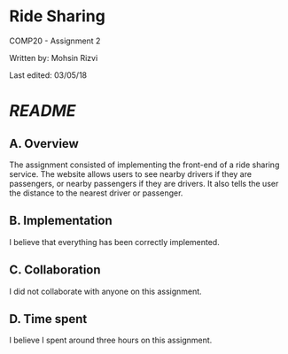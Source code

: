 # Ride Sharing
COMP20 - Assignment 2

Written by: Mohsin Rizvi

Last edited: 03/05/18

# *README*

## A. Overview

The assignment consisted of implementing the front-end of a ride sharing 
service. The website allows users to see nearby drivers if they are 
passengers, or nearby passengers if they are drivers. It also tells the user 
the distance to the nearest driver or passenger.

## B. Implementation

I believe that everything has been correctly implemented.

## C. Collaboration

I did not collaborate with anyone on this assignment.

## D. Time spent

I believe I spent around three hours on this assignment.
